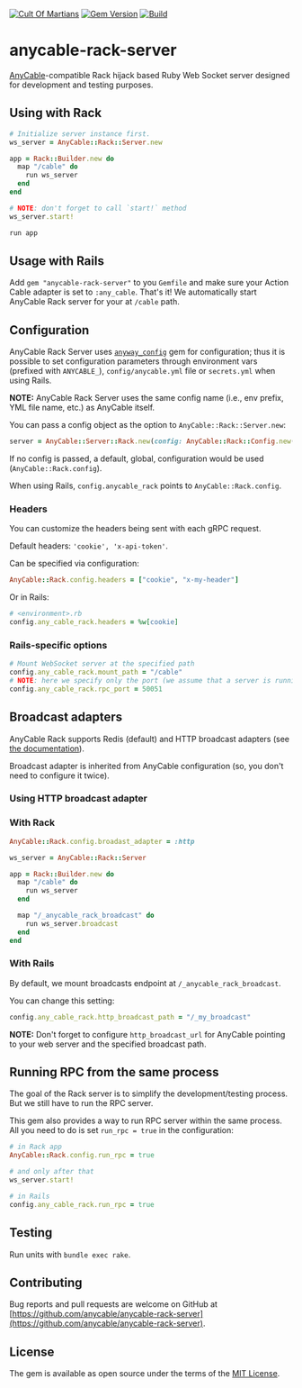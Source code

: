 [![Cult Of Martians](http://cultofmartians.com/assets/badges/badge.svg)](https://cultofmartians.com/tasks/anycable-ruby-server.html)
[![Gem Version](https://badge.fury.io/rb/anycable-rack-server.svg)](https://rubygems.org/gems/anycable-rack-server)
[![Build](https://github.com/anycable/anycable-rack-server/workflows/Build/badge.svg)](https://github.com/anycable/anycable-rack-server/actions)

# anycable-rack-server

[AnyCable](https://anycable.io)-compatible Rack hijack based Ruby Web Socket server designed for development and testing purposes.

## Using with Rack

```ruby
# Initialize server instance first.
ws_server = AnyCable::Rack::Server.new

app = Rack::Builder.new do
  map "/cable" do
    run ws_server
  end
end

# NOTE: don't forget to call `start!` method
ws_server.start!

run app
```

## Usage with Rails

Add `gem "anycable-rack-server"` to you `Gemfile` and make sure your Action Cable adapter is set to `:any_cable`. That's it! We automatically start AnyCable Rack server for your at `/cable` path.

## Configuration

AnyCable Rack Server uses [`anyway_config`](https://github.com/palkan/anyway_config) gem for configuration; thus it is possible to set configuration parameters through environment vars (prefixed with `ANYCABLE_`), `config/anycable.yml` file or `secrets.yml` when using Rails.

**NOTE:** AnyCable Rack Server uses the same config name (i.e., env prefix, YML file name, etc.) as AnyCable itself.

You can pass a config object as the option to `AnyCable::Rack::Server.new`:

```ruby
server = AnyCable::Server::Rack.new(config: AnyCable::Rack::Config.new(**params))
```

If no config is passed, a default, global, configuration would be used (`AnyCable::Rack.config`).

When using Rails, `config.anycable_rack` points to `AnyCable::Rack.config`.

### Headers

You can customize the headers being sent with each gRPC request.

Default headers: `'cookie', 'x-api-token'`.

Can be specified via configuration:

```ruby
AnyCable::Rack.config.headers = ["cookie", "x-my-header"]
```

Or in Rails:

```ruby
# <environment>.rb
config.any_cable_rack.headers = %w[cookie]
```

### Rails-specific options

```ruby
# Mount WebSocket server at the specified path
config.any_cable_rack.mount_path = "/cable"
# NOTE: here we specify only the port (we assume that a server is running locally)
config.any_cable_rack.rpc_port = 50051
```

## Broadcast adapters

AnyCable Rack supports Redis (default) and HTTP broadcast adapters (see [the documentation](https://docs.anycable.io/#/ruby/broadcast_adapters)).

Broadcast adapter is inherited from AnyCable configuration (so, you don't need to configure it twice).

### Using HTTP broadcast adapter

### With Rack

```ruby
AnyCable::Rack.config.broadast_adapter = :http

ws_server = AnyCable::Rack::Server

app = Rack::Builder.new do
  map "/cable" do
    run ws_server
  end

  map "/_anycable_rack_broadcast" do
    run ws_server.broadcast
  end
end
```

### With Rails

By default, we mount broadcasts endpoint at `/_anycable_rack_broadcast`.

You can change this setting:

```ruby
config.any_cable_rack.http_broadcast_path = "/_my_broadcast"
```

**NOTE:** Don't forget to configure `http_broadcast_url` for AnyCable pointing to your web server and the specified broadcast path.

## Running RPC from the same process

The goal of the Rack server is to simplify the development/testing process. But we still have to run the RPC server.

This gem also provides a way to run RPC server within the same process.
All you need to do is set `run_rpc = true` in the configuration:

```ruby
# in Rack app
AnyCable::Rack.config.run_rpc = true

# and only after that
ws_server.start!

# in Rails
config.any_cable_rack.run_rpc = true
```

## Testing

Run units with `bundle exec rake`.

## Contributing

Bug reports and pull requests are welcome on GitHub at [https://github.com/anycable/anycable-rack-server](https://github.com/anycable/anycable-rack-server).

## License

The gem is available as open source under the terms of the [MIT License](./LICENSE).
